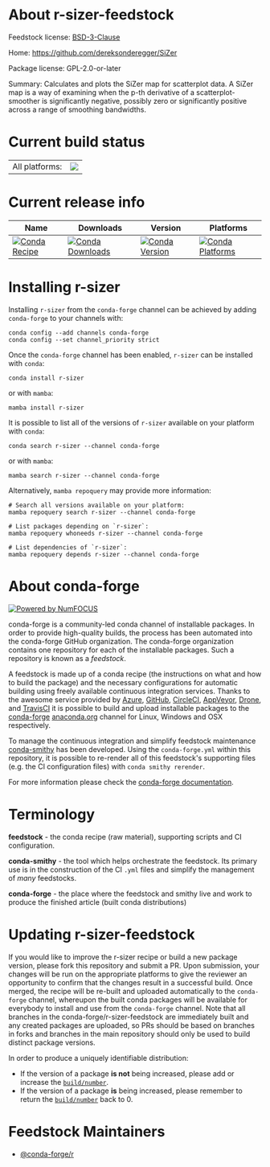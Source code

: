 About r-sizer-feedstock
=======================

Feedstock license: [BSD-3-Clause](https://github.com/conda-forge/r-sizer-feedstock/blob/main/LICENSE.txt)

Home: https://github.com/dereksonderegger/SiZer

Package license: GPL-2.0-or-later

Summary: Calculates and plots the SiZer map for scatterplot data.  A  SiZer map is a way of examining when the p-th derivative of a  scatterplot-smoother is significantly negative, possibly zero or  significantly positive across a range of smoothing bandwidths.

Current build status
====================


<table><tr><td>All platforms:</td>
    <td>
      <a href="https://dev.azure.com/conda-forge/feedstock-builds/_build/latest?definitionId=1617&branchName=main">
        <img src="https://dev.azure.com/conda-forge/feedstock-builds/_apis/build/status/r-sizer-feedstock?branchName=main">
      </a>
    </td>
  </tr>
</table>

Current release info
====================

| Name | Downloads | Version | Platforms |
| --- | --- | --- | --- |
| [![Conda Recipe](https://img.shields.io/badge/recipe-r--sizer-green.svg)](https://anaconda.org/conda-forge/r-sizer) | [![Conda Downloads](https://img.shields.io/conda/dn/conda-forge/r-sizer.svg)](https://anaconda.org/conda-forge/r-sizer) | [![Conda Version](https://img.shields.io/conda/vn/conda-forge/r-sizer.svg)](https://anaconda.org/conda-forge/r-sizer) | [![Conda Platforms](https://img.shields.io/conda/pn/conda-forge/r-sizer.svg)](https://anaconda.org/conda-forge/r-sizer) |

Installing r-sizer
==================

Installing `r-sizer` from the `conda-forge` channel can be achieved by adding `conda-forge` to your channels with:

```
conda config --add channels conda-forge
conda config --set channel_priority strict
```

Once the `conda-forge` channel has been enabled, `r-sizer` can be installed with `conda`:

```
conda install r-sizer
```

or with `mamba`:

```
mamba install r-sizer
```

It is possible to list all of the versions of `r-sizer` available on your platform with `conda`:

```
conda search r-sizer --channel conda-forge
```

or with `mamba`:

```
mamba search r-sizer --channel conda-forge
```

Alternatively, `mamba repoquery` may provide more information:

```
# Search all versions available on your platform:
mamba repoquery search r-sizer --channel conda-forge

# List packages depending on `r-sizer`:
mamba repoquery whoneeds r-sizer --channel conda-forge

# List dependencies of `r-sizer`:
mamba repoquery depends r-sizer --channel conda-forge
```


About conda-forge
=================

[![Powered by
NumFOCUS](https://img.shields.io/badge/powered%20by-NumFOCUS-orange.svg?style=flat&colorA=E1523D&colorB=007D8A)](https://numfocus.org)

conda-forge is a community-led conda channel of installable packages.
In order to provide high-quality builds, the process has been automated into the
conda-forge GitHub organization. The conda-forge organization contains one repository
for each of the installable packages. Such a repository is known as a *feedstock*.

A feedstock is made up of a conda recipe (the instructions on what and how to build
the package) and the necessary configurations for automatic building using freely
available continuous integration services. Thanks to the awesome service provided by
[Azure](https://azure.microsoft.com/en-us/services/devops/), [GitHub](https://github.com/),
[CircleCI](https://circleci.com/), [AppVeyor](https://www.appveyor.com/),
[Drone](https://cloud.drone.io/welcome), and [TravisCI](https://travis-ci.com/)
it is possible to build and upload installable packages to the
[conda-forge](https://anaconda.org/conda-forge) [anaconda.org](https://anaconda.org/)
channel for Linux, Windows and OSX respectively.

To manage the continuous integration and simplify feedstock maintenance
[conda-smithy](https://github.com/conda-forge/conda-smithy) has been developed.
Using the ``conda-forge.yml`` within this repository, it is possible to re-render all of
this feedstock's supporting files (e.g. the CI configuration files) with ``conda smithy rerender``.

For more information please check the [conda-forge documentation](https://conda-forge.org/docs/).

Terminology
===========

**feedstock** - the conda recipe (raw material), supporting scripts and CI configuration.

**conda-smithy** - the tool which helps orchestrate the feedstock.
                   Its primary use is in the construction of the CI ``.yml`` files
                   and simplify the management of *many* feedstocks.

**conda-forge** - the place where the feedstock and smithy live and work to
                  produce the finished article (built conda distributions)


Updating r-sizer-feedstock
==========================

If you would like to improve the r-sizer recipe or build a new
package version, please fork this repository and submit a PR. Upon submission,
your changes will be run on the appropriate platforms to give the reviewer an
opportunity to confirm that the changes result in a successful build. Once
merged, the recipe will be re-built and uploaded automatically to the
`conda-forge` channel, whereupon the built conda packages will be available for
everybody to install and use from the `conda-forge` channel.
Note that all branches in the conda-forge/r-sizer-feedstock are
immediately built and any created packages are uploaded, so PRs should be based
on branches in forks and branches in the main repository should only be used to
build distinct package versions.

In order to produce a uniquely identifiable distribution:
 * If the version of a package **is not** being increased, please add or increase
   the [``build/number``](https://docs.conda.io/projects/conda-build/en/latest/resources/define-metadata.html#build-number-and-string).
 * If the version of a package **is** being increased, please remember to return
   the [``build/number``](https://docs.conda.io/projects/conda-build/en/latest/resources/define-metadata.html#build-number-and-string)
   back to 0.

Feedstock Maintainers
=====================

* [@conda-forge/r](https://github.com/conda-forge/r/)


